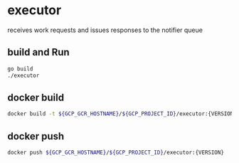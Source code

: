 # executor

receives work requests and issues responses to the notifier queue

## build and Run

```bash
go build
./executor
```

## docker build

```bash
docker build -t ${GCP_GCR_HOSTNAME}/${GCP_PROJECT_ID}/executor:{VERSION} -f Dockerfile . --build-arg user=${user} --build-arg personal_access_token=${personal_access_token}
```

## docker push

```bash
docker push ${GCP_GCR_HOSTNAME}/${GCP_PROJECT_ID}/executor:{VERSION}
```
